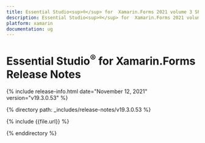 ```yaml
---
title: Essential Studio<sup>®</sup> for  Xamarin.Forms 2021 volume 3 SP1 Release Notes  
description: Essential Studio<sup>®</sup> for  Xamarin.Forms 2021 volume 3 SP1 Release Notes  
platform: xamarin
documentation: ug
---
```


# Essential Studio<sup>®</sup> for  Xamarin.Forms  Release Notes  

{% include release-info.html date="November 12, 2021"  version="v19.3.0.53" %} 


{% directory path: _includes/release-notes/v19.3.0.53 %}

{% include {{file.url}} %}

{% enddirectory %}